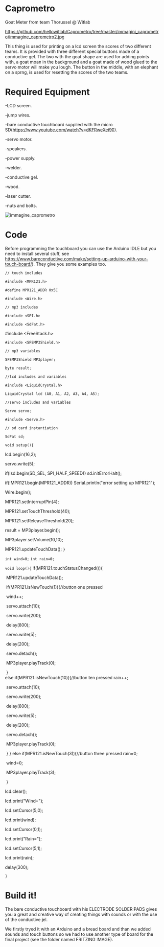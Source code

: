 # Caprometro
Goat Meter from team Thorussel @ Witlab

https://github.com/hellowitlab/Caprometro/tree/master/immagini_caprometro/immagine_caprometro2.jpg



This thing is used for printing on a lcd screen the scores of two different teams. It is provided with three different special buttons made of a conductive gel. The two with the goat shape are used for adding points with, a goat moan in the background and a goat made of wood glued to the servo motor will make you lough. The button in the middle, with an elephant on a sprng, is used for resetting the scores of the two teams.

# Required Equipment

-LCD screen.

-jump wires.

-bare conductive touchboard supplied with the micro SD(https://www.youtube.com/watch?v=dKFRweXei90).

-servo motor.

-speakers.

-power supply.

-welder.

-conductive gel.

-wood.

-laser cutter.

-nuts and bolts.

![immagine_caprometro](C:\Users\Utente\Documents\GitHub\Caprometro\immagini_caprometro\immagine_caprometro.jpg)

# Code

Before programming the touchboard you can use the Arduino IDLE but you need to install several stuff, see https://www.bareconductive.com/make/setting-up-arduino-with-your-touch-board/). They give you some examples too.





`// touch includes`

`#include <MPR121.h>`

`#define MPR121_ADDR 0x5C`

`#include <Wire.h>`

`// mp3 includes`

`#include <SPI.h>`

`#include <SdFat.h>`

#include <FreeStack.h> 

`#include <SFEMP3Shield.h>`

`// mp3 variables`

`SFEMP3Shield MP3player;`

`byte result;`

`//lcd includes and variables`

`#include <LiquidCrystal.h>`

`LiquidCrystal lcd (A0, A1, A2, A3, A4, A5);`

`//servo includes and variables`

`Servo servo;`

`#include <Servo.h>`

`// sd card instantiation`

`SdFat sd;`

`void setup(){`

  lcd.begin(16,2);

  servo.write(5);

  if(!sd.begin(SD_SEL, SPI_HALF_SPEED)) sd.initErrorHalt();

  if(!MPR121.begin(MPR121_ADDR)) Serial.println("error setting up MPR121");

  Wire.begin();

  MPR121.setInterruptPin(4);

  MPR121.setTouchThreshold(40);     
       
  MPR121.setReleaseThreshold(20);   
                                    
  result = MP3player.begin();

  MP3player.setVolume(10,10);

  MPR121.updateTouchData();
`}`

`int wind=0;`
`int rain=0;`

`void loop(){`
  if(MPR121.touchStatusChanged()){

​      MPR121.updateTouchData();

​      if(MPR121.isNewTouch(1)){//button one pressed

​        wind++;

​        servo.attach(10);

​        servo.write(200);

​        delay(800);

​        servo.write(5);

​        delay(200);

​        servo.detach();

​        MP3player.playTrack(0);     

​     }  
      else if(MPR121.isNewTouch(10)){//button ten pressed
        rain++;

​        servo.attach(10);

​        servo.write(200);

​        delay(800);

​        servo.write(5);

​        delay(200);

​        servo.detach();

​        MP3player.playTrack(0);

​     }
  }
      else if(MPR121.isNewTouch(3)){//button three pressed
        rain=0;

​        wind=0;

​        MP3player.playTrack(3);

​    }

  lcd.clear();

  lcd.print("Wind=");

  lcd.setCursor(5,0);

  lcd.print(wind);

  lcd.setCursor(0,1);

  lcd.print("Rain=");

  lcd.setCursor(5,1);

  lcd.print(rain);

  delay(300);

`}`

# Build it!

The bare conductive touchboard with his ELECTRODE SOLDER PADS  gives you a great and creative way of creating things with sounds or with the use of the conductive jel.

We firstly tryed it with an Arduino and a bread board and than we added sounds and touch buttons so we had to use another type of board for the final project (see the folder named FRITZING IMAGE).